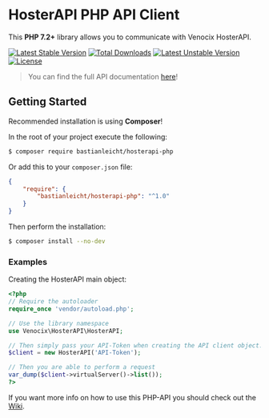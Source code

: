 HosterAPI PHP API Client
=======================
This **PHP 7.2+** library allows you to communicate with Venocix HosterAPI.

[![Latest Stable Version](http://poser.pugx.org/bastianleicht/hosterapi-php/v)](https://packagist.org/packages/bastianleicht/hosterapi-php)
[![Total Downloads](http://poser.pugx.org/bastianleicht/hosterapi-php/downloads)](https://packagist.org/packages/bastianleicht/hosterapi-php)
[![Latest Unstable Version](http://poser.pugx.org/bastianleicht/hosterapi-php/v/unstable)](https://packagist.org/packages/bastianleicht/hosterapi-php)
[![License](http://poser.pugx.org/bastianleicht/hosterapi-php/license)](https://packagist.org/packages/bastianleicht/hosterapi-php)

> You can find the full API documentation [here](https://reseller.hosterapi.de/api)!

## Getting Started

Recommended installation is using **Composer**!

In the root of your project execute the following:
```sh
$ composer require bastianleicht/hosterapi-php
```

Or add this to your `composer.json` file:
```json
{
    "require": {
        "bastianleicht/hosterapi-php": "^1.0"
    }
}
```

Then perform the installation:
```sh
$ composer install --no-dev
```

### Examples

Creating the HosterAPI main object:
```php
<?php
// Require the autoloader
require_once 'vendor/autoload.php';

// Use the library namespace
use Venocix\HosterAPI\HosterAPI;

// Then simply pass your API-Token when creating the API client object.
$client = new HosterAPI('API-Token');

// Then you are able to perform a request
var_dump($client->virtualServer()->list());
?>
```

If you want more info on how to use this PHP-API you should check out the [Wiki](https://github.com/bastianleicht/hosterapi-php/wiki).